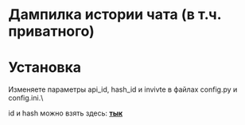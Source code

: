 # Дампилка истории чата (в т.ч. приватного)

# Установка
Изменяете параметры api_id, hash_id и invivte в файлах config.py и config.ini.\

id и hash можно взять здесь: [**тык**](https://my.telegram.org/auth?to=apps)
